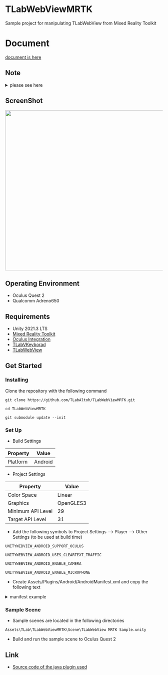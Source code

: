 # TLabWebViewMRTK
Sample project for manipulating TLabWebView from Mixed Reality Toolkit

# Document
[document is here](https://tlabgames.gitbook.io/tlabwebview)

## Note

<details><summary>please see here</summary>

### This Repository only for Oculus Quest 2
This is a project I created for Oculus Quest 2, using the Mixed Reality Toolkit, but it does not work with HoloLens. This is because the WebView used is an Oculus (or Android) dependent system.

### Module Management Policy Modified
The policy has been changed to manage libraries in the repository as submodules after commit ``` 4a7a833 ```. Please run ``` git submodule update --init ``` to adjust the commit of the submodule to the version recommended by the project.

### WebView Input System Updated
Previously the interaction with WebView was based on the pan example, but currently the interaction example is based on uGUI. (2024/4/15)

</details>

## ScreenShot
<img src="Media/tlab_webview_mrtk_feature.gif" width="512"></img>

## Operating Environment
- Oculus Quest 2
- Qualcomm Adreno650

## Requirements
- Unity 2021.3 LTS
- [Mixed Reality Toolkit](https://learn.microsoft.com/ja-jp/windows/mixed-reality/mrtk-unity/mrtk2/?view=mrtkunity-2022-05)
- [Oculus Integration](https://assetstore.unity.com/packages/tools/integration/oculus-integration-deprecated-82022?locale=ja-JP)
- [TLabVKeyborad](https://github.com/TLabAltoh/TLabVKeyborad.git)
- [TLabWebView](https://github.com/TLabAltoh/TLabWebView.git)

## Get Started

### Installing

Clone the repository with the following command

```
git clone https://github.com/TLabAltoh/TLabWebViewMRTK.git

cd TLabWebViewMRTK

git submodule update --init
```

### Set Up

- Build Settings

| Property      | Value   |
| ------------- | ------- |
| Platform      | Android |

- Project Settings

| Property          | Value     |
| ----------------- | --------- |
| Color Space       | Linear    |
| Graphics          | OpenGLES3 |
| Minimum API Level | 29        |
| Target API Level  | 31        |


- Add the following symbols to Project Settings --> Player --> Other Settings (to be used at build time)

```
UNITYWEBVIEW_ANDROID_SUPPORT_OCULUS
```
```
UNITYWEBVIEW_ANDROID_USES_CLEARTEXT_TRAFFIC
```
```
UNITYWEBVIEW_ANDROID_ENABLE_CAMERA
```
```
UNITYWEBVIEW_ANDROID_ENABLE_MICROPHONE
```

- Create Assets/Plugins/Android/AndroidManifest.xml and copy the following text

<details><summary>manifest example</summary>

```xml
<?xml version="1.0" encoding="utf-8" standalone="no"?>
<manifest xmlns:android="http://schemas.android.com/apk/res/android" android:installLocation="auto">
  <application android:label="@string/app_name" android:icon="@mipmap/app_icon" android:allowBackup="false">
    <activity android:theme="@android:style/Theme.Black.NoTitleBar.Fullscreen" android:configChanges="locale|fontScale|keyboard|keyboardHidden|mcc|mnc|navigation|orientation|screenLayout|screenSize|smallestScreenSize|touchscreen|uiMode" android:launchMode="singleTask" android:name="com.unity3d.player.UnityPlayerActivity" android:excludeFromRecents="true">
      <intent-filter>
        <action android:name="android.intent.action.MAIN" />
        <category android:name="android.intent.category.LAUNCHER" />
      </intent-filter>
    </activity>
    <meta-data android:name="unityplayer.SkipPermissionsDialog" android:value="false" />
    <meta-data android:name="com.samsung.android.vr.application.mode" android:value="vr_only" />
  </application>
	
    <!-- For Unity-WebView -->
    <application android:allowBackup="true"/>
    <application android:supportsRtl="true"/>
    <application android:hardwareAccelerated="true"/>
    <application android:usesCleartextTraffic="true"/>

    <uses-permission android:name="android.permission.INTERNET" />
    <uses-permission android:name="android.permission.ACCESS_NETWORK_STATE"/>
    <uses-permission android:name="android.permission.CAMERA" />
    <uses-permission android:name="android.permission.MICROPHONE" />
    <uses-permission android:name="android.permission.MODIFY_AUDIO_SETTINGS" />
    <uses-permission android:name="android.permission.RECORD_AUDIO" />

    <uses-feature android:name="android.hardware.camera" />
    <uses-feature android:name="android.hardware.microphone" />
    <!-- For Unity-WebView -->
	
  <uses-feature android:name="android.hardware.vr.headtracking" android:version="1" android:required="true" />
</manifest>
```

</details>

### Sample Scene
- Sample scenes are located in the following directories
```
Assets\TLab\TLabWebViewMRTK\Scene\TLabWebView MRTK Sample.unity
```
- Build and run the sample scene to Oculus Quest 2

## Link
- [Source code of the java plugin used](https://github.com/TLabAltoh/TLabWebViewPlugin.git)
